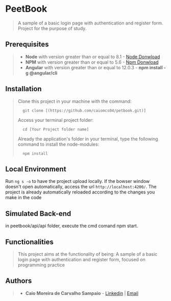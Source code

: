 # PeetBook

>A sample of a basic login page with authentication and register form. Project for the purpose of study.

## Prerequisites

> - **Node** with version greater than or equal to 8.1 - [Node Donwload](https://nodejs.org/pt-br/download/)
> - **NPM**  with version greater than or equal to 5.6 - [Npm Donwload](https://www.npmjs.com/package/download)
> - **Angular** with version greater than or equal to 12.0.3 - **npm install -g @angular/cli**

## Installation

> Clone this project in your machine with the command:
> ```
> 	git clone [(https://github.com/caiomcs04/petbook.git)]
> ```
>Access your terminal project folder:
> ```
> 	cd [Your Project folder name]
> ```
> Already the application's folder in your terminal, type the following command to install the node-modules:
> ```
> 	npm install
> ```

## Local Environment

Run `ng s -o` to have the project upload locally. If the bowser window doesn't open automatically, access the url `http://localhost:4200/`.
The project is already automatically reloaded according to the changes you make in the code

## Simulated Back-end

in peetbook/api/api folder, execute the cmd comand npm start.

## Functionalities

> This project aims at the functionality of being: 
> A sample of a basic login page with authentication and register form, focused on programming practice

## Authors

> - **Caio Moreira de Carvalho Sampaio** - [Linkedin](https://www.linkedin.com/in/caio-sampaio-b02a3669/) | [Email](caio6c@yahoo.com.br)

